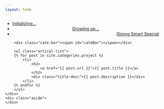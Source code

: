 ```yaml
---
layout: home
---
```


<div class="index-content project">
    <div class="section">
        <ul class="artical-cate">
            <li><a href="/"><span>Initializing...</span></a></li>
            <li  style="text-align:center"><a href="/opinion"><span>Growing up...</span></a></li>
            <li class="on" style="text-align:right"><a href="/project"><span>Strong Smart Special</span></a></li>
        </ul>

        <div class="cate-bar"><span id="cateBar"></span></div>

        <ul class="artical-list">
        {% for post in site.categories.project %}
            <li>
                <h2>
                    <a href="{{ post.url }}">{{ post.title }}</a>
                </h2>
                <div class="title-desc">{{ post.description }}</div>
            </li>
        {% endfor %}
        </ul>
    </div>
    <div class="aside">
    </div>
</div>
